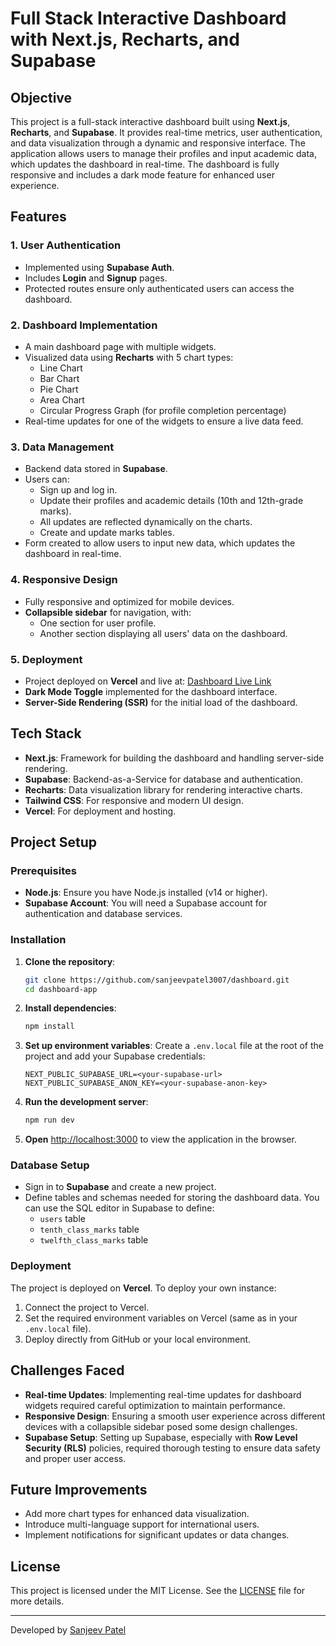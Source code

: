 # Full Stack Interactive Dashboard with Next.js, Recharts, and Supabase

## Objective
This project is a full-stack interactive dashboard built using **Next.js**, **Recharts**, and **Supabase**. It provides real-time metrics, user authentication, and data visualization through a dynamic and responsive interface. The application allows users to manage their profiles and input academic data, which updates the dashboard in real-time. The dashboard is fully responsive and includes a dark mode feature for enhanced user experience.

## Features

### 1. **User Authentication**
- Implemented using **Supabase Auth**.
- Includes **Login** and **Signup** pages.
- Protected routes ensure only authenticated users can access the dashboard.

### 2. **Dashboard Implementation**
- A main dashboard page with multiple widgets.
- Visualized data using **Recharts** with 5 chart types:
  - Line Chart
  - Bar Chart
  - Pie Chart
  - Area Chart
  - Circular Progress Graph (for profile completion percentage)
- Real-time updates for one of the widgets to ensure a live data feed.

### 3. **Data Management**
- Backend data stored in **Supabase**.
- Users can:
  - Sign up and log in.
  - Update their profiles and academic details (10th and 12th-grade marks).
  - All updates are reflected dynamically on the charts.
  - Create and update marks tables.
- Form created to allow users to input new data, which updates the dashboard in real-time.

### 4. **Responsive Design**
- Fully responsive and optimized for mobile devices.
- **Collapsible sidebar** for navigation, with:
  - One section for user profile.
  - Another section displaying all users' data on the dashboard.

### 5. **Deployment**
- Project deployed on **Vercel** and live at: [Dashboard Live Link](https://dashboard-of-student.vercel.app/)
- **Dark Mode Toggle** implemented for the dashboard interface.
- **Server-Side Rendering (SSR)** for the initial load of the dashboard.

## Tech Stack

- **Next.js**: Framework for building the dashboard and handling server-side rendering.
- **Supabase**: Backend-as-a-Service for database and authentication.
- **Recharts**: Data visualization library for rendering interactive charts.
- **Tailwind CSS**: For responsive and modern UI design.
- **Vercel**: For deployment and hosting.

## Project Setup

### Prerequisites
- **Node.js**: Ensure you have Node.js installed (v14 or higher).
- **Supabase Account**: You will need a Supabase account for authentication and database services.

### Installation

1. **Clone the repository**:
    ```bash
    git clone https://github.com/sanjeevpatel3007/dashboard.git
    cd dashboard-app
    ```

2. **Install dependencies**:
    ```bash
    npm install
    ```

3. **Set up environment variables**:
   Create a `.env.local` file at the root of the project and add your Supabase credentials:
    ```env
    NEXT_PUBLIC_SUPABASE_URL=<your-supabase-url>
    NEXT_PUBLIC_SUPABASE_ANON_KEY=<your-supabase-anon-key>
    ```

4. **Run the development server**:
    ```bash
    npm run dev
    ```

5. **Open** [http://localhost:3000](http://localhost:3000) to view the application in the browser.

### Database Setup
- Sign in to **Supabase** and create a new project.
- Define tables and schemas needed for storing the dashboard data. You can use the SQL editor in Supabase to define:
  - `users` table
  - `tenth_class_marks` table
  - `twelfth_class_marks` table

### Deployment
The project is deployed on **Vercel**. To deploy your own instance:

1. Connect the project to Vercel.
2. Set the required environment variables on Vercel (same as in your `.env.local` file).
3. Deploy directly from GitHub or your local environment.

## Challenges Faced
- **Real-time Updates**: Implementing real-time updates for dashboard widgets required careful optimization to maintain performance.
- **Responsive Design**: Ensuring a smooth user experience across different devices with a collapsible sidebar posed some design challenges.
- **Supabase Setup**: Setting up Supabase, especially with **Row Level Security (RLS)** policies, required thorough testing to ensure data safety and proper user access.

## Future Improvements
- Add more chart types for enhanced data visualization.
- Introduce multi-language support for international users.
- Implement notifications for significant updates or data changes.

## License
This project is licensed under the MIT License. See the [LICENSE](LICENSE) file for more details.

---

Developed by [Sanjeev Patel](https://github.com/sanjeevpatel3007)
